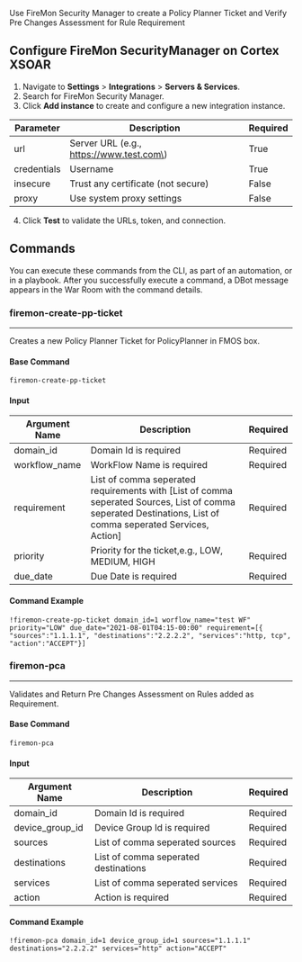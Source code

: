 Use FireMon Security Manager to create a Policy Planner Ticket and Verify Pre Changes Assessment for Rule Requirement

## Configure FireMon SecurityManager on Cortex XSOAR
 
1. Navigate to **Settings** > **Integrations** > **Servers & Services**.
2. Search for FireMon Security Manager.
3. Click **Add instance** to create and configure a new integration instance.
 
| **Parameter** | **Description** | **Required** |
| --- | --- | --- |
| url | Server URL \(e.g., https://www.test.com\) | True |
| credentials | Username | True |
| insecure | Trust any certificate \(not secure\) | False |
| proxy | Use system proxy settings | False |
 
4. Click **Test** to validate the URLs, token, and connection.

## Commands

You can execute these commands from the CLI, as part of an automation, or in a playbook.
After you successfully execute a command, a DBot message appears in the War Room with the command details.

### firemon-create-pp-ticket

***
Creates a new Policy Planner Ticket for PolicyPlanner in FMOS box.
 
#### Base Command
 
`firemon-create-pp-ticket`

#### Input
 
| **Argument Name** | **Description** | **Required** |
| --- | --- | --- |
| domain_id | Domain Id is required | Required | 
| workflow_name | WorkFlow Name is required | Required | 
| requirement | List of comma seperated requirements with [List of comma seperated Sources, List of comma seperated Destinations, List of comma seperated Services, Action] | Required | 
| priority | Priority for the ticket,e.g., LOW, MEDIUM, HIGH | Required | 
| due_date | Due Date is required | Required | 
 
#### Command Example

```!firemon-create-pp-ticket domain_id=1 worflow_name="test WF" priority="LOW" due_date="2021-08-01T04:15-00:00" requirement=[{​​​​​​​​"sources":"1.1.1.1", "destinations":"2.2.2.2", "services":"http, tcp", "action":"ACCEPT"}​​​​​​​​]```
 

### firemon-pca

***
Validates and Return Pre Changes Assessment on Rules added as Requirement.
 
#### Base Command
 
`firemon-pca`

#### Input
 
| **Argument Name** | **Description** | **Required** |
| --- | --- | --- |
| domain_id | Domain Id is required | Required | 
| device_group_id | Device Group Id is required | Required | 
| sources | List of comma seperated sources | Required | 
| destinations| List of comma seperated destinations | Required | 
| services | List of comma seperated services | Required | 
| action | Action is required | Required | 


 
#### Command Example

```!firemon-pca domain_id=1 device_group_id=1 sources="1.1.1.1" destinations="2.2.2.2" services="http" action="ACCEPT"```
 


